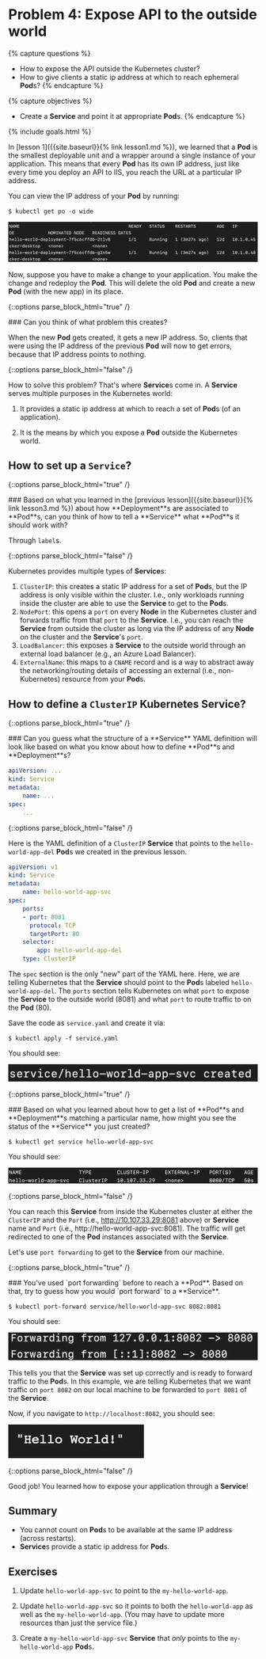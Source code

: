 # Problem 4: Expose API to the outside world

{% capture questions %}
- How to expose the API outside the Kubernetes cluster?
- How to give clients a static ip address at which to reach ephemeral **Pod**s?
{% endcapture %}

{% capture objectives %}
- Create a **Service** and point it at appropriate **Pod**s.
{% endcapture %}

{% include goals.html %}

In [lesson 1]({{site.baseurl}}{% link lesson1.md %}), we learned that a **Pod** is the smallest deployable unit and a wrapper around a single instance of your application. This means that every **Pod** has its own IP address, just like every time you deploy an API to IIS, you reach the URL at a particular IP address.

You can view the IP address of your **Pod** by running:

```
$ kubectl get po -o wide
```

![ip address of pods](images/4-pod-ipaddress.png)

Now, suppose you have to make a change to your application. You make the change and redeploy the **Pod**. This will delete the old **Pod** and create a new **Pod** (with the new app) in its place.

{::options parse_block_html="true" /}
<div class="callouts callout-question">
### Can you think of what problem this creates?

When the new **Pod** gets created, it gets a new IP address. So, clients that were using the IP address of the previous **Pod** will now to get errors, because that IP address points to nothing.
</div>
{::options parse_block_html="false" /}

How to solve this problem? That's where **Service**s come in. A **Service** serves multiple purposes in the Kubernetes world:

1. It provides a static ip address at which to reach a set of **Pod**s (of an application).

2. It is the means by which you expose a **Pod** outside the Kubernetes world.


## How to set up a `Service`?
{::options parse_block_html="true" /}
<div class="callouts callout-question">
### Based on what you learned in the [previous lesson]({{site.baseurl}}{% link lesson3.md %}) about how **Deployment**s are associated to **Pod**s, can you think of how to tell a **Service** what **Pod**s it should work with?

Through `label`s.
</div>
{::options parse_block_html="false" /}

Kubernetes provides multiple types of **Service**s:

1. `ClusterIP`: this creates a static IP address for a set of **Pod**s, but the IP address is only visible within the cluster. I.e., only workloads running inside the cluster are able to use the **Service** to get to the **Pod**s.
2. `NodePort`: this opens a `port` on every **Node** in the Kubernetes cluster and forwards traffic from that `port` to the **Service**. I.e., you can reach the **Service** from outside the cluster as long via the IP address of any **Node** on the cluster and the **Service**'s `port`.
3. `LoadBalancer`: this exposes a **Service** to the outside world through an external load balancer (e.g., an Azure Load Balancer).
4. `ExternalName`: this maps to a `CNAME` record and is a way to abstract away the networking/routing details of accessing an external (i.e., non-Kubernetes) resource from your **Pod**s.

## How to define a `ClusterIP` Kubernetes Service?

{::options parse_block_html="true" /}
<div class="callouts callout-question">
### Can you guess what the structure of a **Service** YAML definition will look like based on what you know about how to define **Pod**s and **Deployment**s?

```yaml
apiVersion: ...
kind: Service
metadata:
    name: ...
spec:
    ...
```
</div>
{::options parse_block_html="false" /}

Here is the YAML definition of a `ClusterIP` **Service** that points to the `hello-world-app-del` **Pod**s we created in the previous lesson.

```yaml
apiVersion: v1
kind: Service
metadata:
    name: hello-world-app-svc
spec:
    ports:
    - port: 8081
      protocol: TCP
      targetPort: 80
    selector:
        app: hello-world-app-del
    type: ClusterIP
```

The `spec` section is the only "new" part of the YAML here. Here, we are telling Kubernetes that the **Service** should point to the **Pod**s labeled `hello-world-app-del`. The `ports` section tells Kubernetes on what `port` to expose the **Service** to the outside world (8081) and what `port` to route traffic to on the **Pod** (80).

Save the code as `service.yaml` and create it via:

```
$ kubectl apply -f service.yaml
```

You should see:

![service created](images/4-svc-created.png)

{::options parse_block_html="true" /}
<div class="callouts callout-question">
### Based on what you learned about how to get a list of **Pod**s and **Deployment**s matching a particular name, how might you see the status of the **Service** you just created?

```
$ kubectl get service hello-world-app-svc
```

You should see:

![svc results](images/4-get-svc.png)
</div>
{::options parse_block_html="false" /}

You can reach this **Service** from inside the Kubernetes cluster at either the `ClusterIP` and the `Port` (i.e., http://10.107.33.29:8081 above) or **Service** name and `Port` (i.e., http://hello-world-app-svc:8081). The traffic will get redirected to one of the **Pod** instances associated with the **Service**.

Let's use `port forwarding` to get to the **Service** from our machine.

{::options parse_block_html="true" /}
<div class="callouts callout-question">
### You've used `port forwarding` before to reach a **Pod**. Based on that, try to guess how you would `port forward` to a **Service**.


```
$ kubectl port-forward service/hello-world-app-svc 8082:8081
```

You should see:

![port forwarding result](images/4-port-forwarding-result.png)

This tells you that the **Service** was set up correctly and is ready to forward traffic to the **Pod**s. In this example, we are telling Kubernetes that we want traffic on `port 8082` on our local machine to be forwarded to `port 8081` of the **Service**.

Now, if you navigate to `http://localhost:8082`, you should see:

![hello world](images/4-svc-browser.png)

</div>
{::options parse_block_html="false" /}

Good job! You learned how to expose your application through a **Service**!

## Summary

- You cannot count on **Pod**s to be available at the same IP address (across restarts).
- **Service**s provide a static ip address for **Pod**s.

## Exercises

1. Update `hello-world-app-svc` to point to the `my-hello-world-app`.

2. Update `hello-world-app-svc` so it points to both the `hello-world-app` as well as the `my-hello-world-app`. (You may have to update more resources than just the service file.)

3. Create a `my-hello-world-app-svc` **Service** that *only* points to the `my-hello-world-app` **Pod**s.